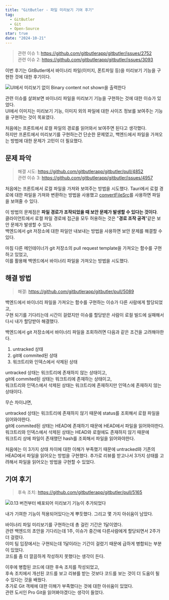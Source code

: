 ```yaml
---
title: "GitButler - 파일 미리보기 기여 후기"
tag:
  - GitButler
  - Git
  - Open-Source
star: true
date: "2024-10-21"
---
```


> 관련 이슈 1: https://github.com/gitbutlerapp/gitbutler/issues/2752  
> 관련 이슈 2: https://github.com/gitbutlerapp/gitbutler/issues/3093

이번 후기는 GitButler에서 바이너리 파일(이미지, 폰트파일 등)을 미리보기 기능을 구현한 것에 대한 후기이다.

![UI에서 미리보기 없이 Binary content not shown을 출력한다](https://github.com/user-attachments/assets/bc6269bd-14c0-4874-afc5-526d8ca82dfa)

관련 이슈를 살펴보면 바이너리 파일을 미리보기 기능을 구현하는 것에 대한 이슈가 있었다.  
UI에서 이미지는 미리보기 기능, 이미지 외의 파일에 대한 사이즈 정보를 보여주는 기능을 구현하는 것이 목표였다.

<!-- end -->

처음에는 프론트에서 로컬 파일의 경로를 읽어와서 보여주면 된다고 생각했다.  
하지만 프론트에서 미리보기를 구현하는건 단순한 문제였고, 백엔드에서 파일을 가져오는 방법에 대한 문제가 고민이 더 필요했다.

## 문제 파악

> 해결 시도: https://github.com/gitbutlerapp/gitbutler/pull/4852  
> 관련 이슈 3: https://github.com/gitbutlerapp/gitbutler/issues/4957

처음에는 프론트에서 로컬 파일을 가져와 보여주는 방법을 시도했다.
Tauri에서 로컬 경로에 대한 파일을 가져와 변환하는 방법을 사용했고 [convertFileSrc](https://v1.tauri.app/v1/api/js/tauri/#convertfilesrc)를 사용하면 파일을 보여줄 수 있다.

이 방법의 문제점은 **파일 경로가 조작되었을 때 보안 문제가 발생할 수 있다는 것이다**.  
클라이언트에서 로컬 파일 경로에 접근을 모두 허용하는 것은 "**경로 조작 공격**"같은 보안 문제가 발생할 수 있다.  
백엔드에서 git 저장소에 대한 파일만 내보내는 방법을 사용하면 보안 문제를 해결할 수 있다.

마침 다른 메인테이너가 git 저장소의 pull request template을 가져오는 함수를 구현하고 있었고,  
이를 활용해 백엔드에서 바이너리 파일을 가져오는 방법을 시도했다.

## 해결 방법

> 해결: https://github.com/gitbutlerapp/gitbutler/pull/5089

백엔드에서 바이너리 파일을 가져오는 함수를 구현하는 이슈가 다른 사람에게 할당되었고,  
구현 되기를 기다리는데 시간이 걸렸지만 이슈를 할당받은 사람이 로컬 빌드에 실패해서 다시 내가 할당받아 해결했다.

백엔드에서 git 저장소에서 바이너리 파일을 조회하려면 다음과 같은 조건을 고려해야한다.

1. untracked 상태
2. git에 commited된 상태
3. 워크트리와 인덱스에서 삭제된 상태

untracked 상태는 워크트리에 존재하지 않는 상태이고,  
git에 commited된 상태는 워크트리에 존재하는 상태이고,  
워크트리와 인덱스에서 삭제된 상태는 워크트리에 존재하지만 인덱스에 존재하지 않는 상태이다.  

무슨 차이냐면,

untracked 상태는 워크트리에 존재하지 않기 때문에 status를 조회해서 로컬 파일을 읽어와야한다.  
git에 commited된 상태는 HEAD에 존재하기 때문에 HEAD에서 파일을 읽어와야한다.  
워크트리와 인덱스에서 삭제된 상태는 HEAD와 로컬에도 존재하지 않기 때문에  
워크트리 상에 파일이 존재했던 hash를 조회해서 파일을 읽어와야한다.  

처음에는 이 3가지 상태 차이에 대한 이해가 부족했기 때문에 untracked와 기존의 HEAD에서 파일을 읽어오는 방법을 구현했다.
추가로 리뷰를 받고나서 3가지 상태를 고려해서 파일을 읽어오는 방법을 구현할 수 있었다.

## 기여 후기

> 후속 조치: https://github.com/gitbutlerapp/gitbutler/pull/5165

![0.13 버전부터 배포되어 미리보기 기능이 추가되었다](https://github.com/user-attachments/assets/4cdd20b2-1f3a-4519-9f90-b1d74cd506d9)

내가 기여한 기능이 적용되어있다는게 뿌듯했다. 그리고 몇 가지 아쉬움이 남았다.

바이너리 파일 미리보기를 구현하는데 총 걸린 기간은 1달이였다.  
관련 백엔드의 초안을 기다리는데 1주, 이슈가 중간에 다른사람에게 할당되면서 2주가 더 걸렸다.  
이미 팀 입장에서는 구현되는데 1달이라는 기간이 걸렸기 때문에 급하게 병합되는 부분이 있었다.  
코드를 좀 더 깔끔하게 작성하지 못했다는 생각이 든다.  

이후에 병합된 코드에 대한 후속 조치를 작성되었고,  
후속 조치에서 개선된 코드를 보고 리뷰를 받는 것보다 코드를 보는 것이 더 도움이 될 수 있다는 것을 배웠다.  
추가로 Git 객체에 대한 이해가 부족했다는 것에 대한 아쉬움이 있었다.  
관련 도서인 Pro Git을 읽어봐야겠다는 생각이 들었다.
